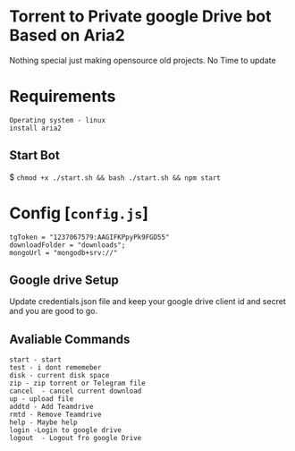 # Torrent to Private google Drive bot Based on Aria2

Nothing special just making opensource old projects.
No Time to update

# Requirements

```
Operating system - linux
install aria2
```

## Start Bot

$ `chmod +x ./start.sh && bash ./start.sh && npm start`

# Config [`config.js`]

```
tgToken = "1237067579:AAGIFKPpyPk9FGD55"
downloadFolder = "downloads";
mongoUrl = "mongodb+srv://"
```

## Google drive Setup

Update credentials.json file and keep your google drive client id and secret and you are good to go.

## Avaliable Commands

```
start - start
test - i dont rememeber
disk - current disk space
zip - zip torrent or Telegram file
cancel  - cancel current download
up - upload file
addtd - Add Teamdrive
rmtd - Remove Teamdrive
help - Maybe help
login -Login to google drive
logout  - Logout fro google Drive
```
